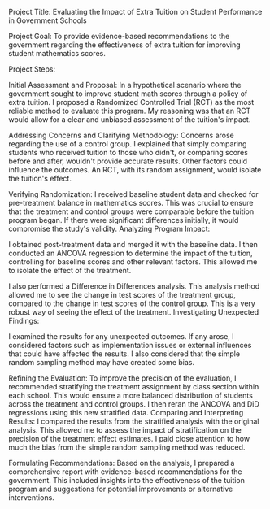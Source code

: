 Project Title: Evaluating the Impact of Extra Tuition on Student Performance in Government Schools

Project Goal: To provide evidence-based recommendations to the government regarding the effectiveness of extra tuition for improving student mathematics scores.

Project Steps:

Initial Assessment and Proposal:
In a hypothetical scenario where the government sought to improve student math scores through a policy of extra tuition. I proposed a Randomized Controlled Trial (RCT) as the most reliable method to evaluate this program. My reasoning was that an RCT would allow for a clear and unbiased assessment of the tuition's impact.

Addressing Concerns and Clarifying Methodology:
Concerns arose regarding the use of a control group. I explained that simply comparing students who received tuition to those who didn't, or comparing scores before and after, wouldn't provide accurate results. Other factors could influence the outcomes. An RCT, with its random assignment, would isolate the tuition's effect.

Verifying Randomization:
I received baseline student data and checked for pre-treatment balance in mathematics scores. This was crucial to ensure that the treatment and control groups were comparable before the tuition program began. If there were significant differences initially, it would compromise the study's validity.
Analyzing Program Impact:

I obtained post-treatment data and merged it with the baseline data. I then conducted an ANCOVA regression to determine the impact of the tuition, controlling for baseline scores and other relevant factors. This allowed me to isolate the effect of the treatment.

I also performed a Difference in Differences analysis. This analysis method allowed me to see the change in test scores of the treatment group, compared to the change in test scores of the control group. This is a very robust way of seeing the effect of the treatment.
Investigating Unexpected Findings:

I examined the results for any unexpected outcomes. If any arose, I considered factors such as implementation issues or external influences that could have affected the results. I also considered that the simple random sampling method may have created some bias.

Refining the Evaluation:
To improve the precision of the evaluation, I recommended stratifying the treatment assignment by class section within each school. This would ensure a more balanced distribution of students across the treatment and control groups.
I then reran the ANCOVA and DiD regressions using this new stratified data.
Comparing and Interpreting Results:
I compared the results from the stratified analysis with the original analysis. This allowed me to assess the impact of stratification on the precision of the treatment effect estimates. I paid close attention to how much the bias from the simple random sampling method was reduced.

Formulating Recommendations:
Based on the analysis, I prepared a comprehensive report with evidence-based recommendations for the government. This included insights into the effectiveness of the tuition program and suggestions for potential improvements or alternative interventions.
